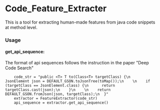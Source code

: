 # Code_Feature_Extracter

This is a tool for extracting human-made features from java code snippets at method level.

### Usage
#### get_api_sequence:
The format of api sequences follows the instruction in the paper "Deep Code Search"
```
    code_str = "public <T> T to(Class<T> targetClass) {\n    JsonElement json = DEFAULT_GSON.toJsonTree(toMap());\n    \n    if (targetClass == JsonElement.class) {\n      return targetClass.cast(json);\n    }\n    \n    return DEFAULT_GSON.fromJson(json, targetClass);\n  }"
    extractor = FeatureExtractor(code_str)
    api_sequence = extractor.get_api_sequence()

```